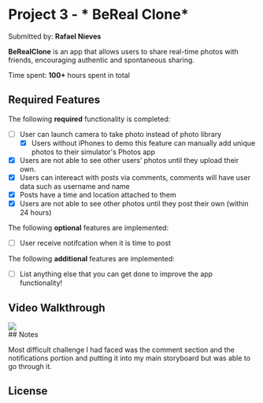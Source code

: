 # Project 3 - *  BeReal Clone*

Submitted by: **Rafael Nieves**

**BeRealClone** is an app that allows users to share real-time photos with friends, encouraging authentic and spontaneous sharing. 

Time spent: **100+** hours spent in total

## Required Features

The following **required** functionality is completed:

- [ ] User can launch camera to take photo instead of photo library
  - [x] Users without iPhones to demo this feature can manually add unique photos to their simulator's Photos app
- [x] Users are not able to see other users’ photos until they upload their own.
- [x] Users can intereact with posts via comments, comments will have user data such as username and name
- [x] Posts have a time and location attached to them
- [x] Users are not able to see other photos until they post their own (within 24 hours)	
 
The following **optional** features are implemented:

- [ ] User receive notifcation when it is time to post

The following **additional** features are implemented:

- [ ] List anything else that you can get done to improve the app functionality!

## Video Walkthrough
<div>
    <a href="https://www.loom.com/share/db1e1cdc41834c76bd4d9504c6cb6b68">
    </a>
    <a href="https://www.loom.com/share/db1e1cdc41834c76bd4d9504c6cb6b68">
      <img style="max-width:300px;" src="https://cdn.loom.com/sessions/thumbnails/db1e1cdc41834c76bd4d9504c6cb6b68-6c30acba86b80d03-full-play.gif">
    </a>
  </div>
## Notes

Most difficult challenge I had faced was the comment section and the notifications portion and putting it into my main storyboard but was able to go through it.

## License

   
